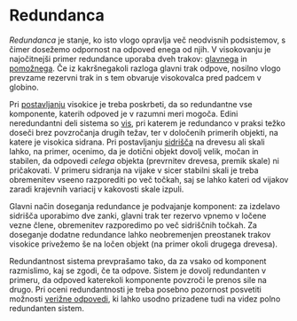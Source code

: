 # Redundanca

_Redundanca_ je stanje, ko isto vlogo opravlja več neodvisnih podsistemov, s čimer dosežemo odpornost na odpoved enega od njih. V visokovanju je najočitnejši primer redundance uporaba dveh trakov: [glavnega](glavni-trak) in [pomožnega](pomozni-trak). Če iz kakršnegakoli razloga glavni trak odpove, nosilno vlogo prevzame rezervni trak in s tem obvaruje visokovalca pred padcem v globino.

Pri [postavljanju](postavljanje) visokice je treba poskrbeti, da so redundantne vse komponente, katerih odpoved je v razumni meri mogoča. Edini neredundantni deli sistema so [vis](vis), pri katerem je redundanco v praksi težko doseči brez povzročanja drugih težav, ter v določenih primerih objekti, na katere je visokica sidrana. Pri postavljanju [sidrišča](sidrisce) na drevesu ali skali lahko, na primer, ocenimo, da je dotični objekt dovolj velik, močan in stabilen, da odpovedi _celega_ objekta (prevrnitev drevesa, premik skale) ni pričakovati. V primeru sidranja na vijake v sicer stabilni skali je treba obremenitev vseeno razporediti po več točkah, saj se lahko kateri od vijakov zaradi krajevnih variacij v kakovosti skale izpuli.

Glavni način doseganja redundance je podvajanje komponent: za izdelavo sidrišča uporabimo dve zanki, glavni trak ter rezervo vpnemo v ločene vezne člene, obremenitev razporedimo po več sidriščnih točkah. Za doseganje dodatne redundance lahko neobremenjen preostanek trakov visokice privežemo še na ločen objekt (na primer okoli drugega drevesa).

Redundantnost sistema prevprašamo tako, da za vsako od komponent razmislimo, kaj se zgodi, če ta odpove. Sistem je dovolj redundanten v primeru, da odpoved katerekoli komponente povzroči le prenos sile na drugo. Pri oceni redundantnosti je treba posebno pozornost posvetiti možnosti [verižne odpovedi](verizna-odpoved), ki lahko usodno prizadene tudi na videz polno redundanten sistem.
